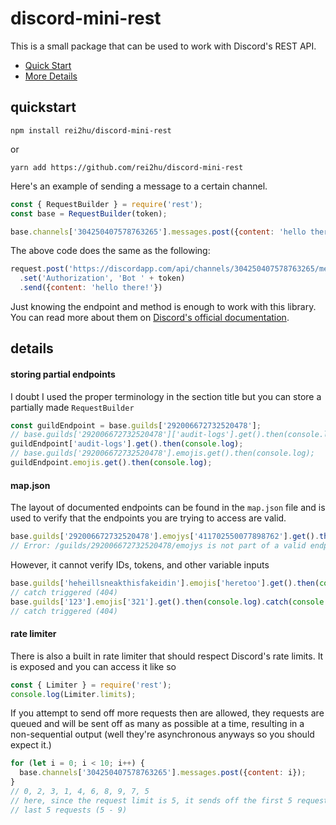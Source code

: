 # discord-mini-rest

This is a small package that can be used to work with Discord's REST API.

* [Quick Start](#quickstart)
* [More Details](#details)


## quickstart
```
npm install rei2hu/discord-mini-rest
```
or
```
yarn add https://github.com/rei2hu/discord-mini-rest
```

Here's an example of sending a message to a certain channel.

```js
const { RequestBuilder } = require('rest');
const base = RequestBuilder(token);

base.channels['304250407578763265'].messages.post({content: 'hello there!'});
```

The above code does the same as the following:

```js
request.post('https://discordapp.com/api/channels/304250407578763265/messages')
  .set('Authorization', 'Bot ' + token)
  .send({content: 'hello there!'})
```

Just knowing the endpoint and method is enough to work with this library. You can read more about them on
[Discord's official documentation](https://discordapp.com/developers/docs/intro).

## details

#### storing partial endpoints
I doubt I used the proper terminology in the section title but you can store a partially made `RequestBuilder`
```js
const guildEndpoint = base.guilds['292006672732520478'];
// base.guilds['292006672732520478']['audit-logs'].get().then(console.log);
guildEndpoint['audit-logs'].get().then(console.log);
// base.guilds['292006672732520478'].emojis.get().then(console.log);
guildEndpoint.emojis.get().then(console.log);
```

#### map.json
The layout of documented endpoints can be found in the `map.json` file and is used to verify that the endpoints you are
trying to access are valid.

```js
base.guilds['292006672732520478'].emojys['411702550077898762'].get().then(console.log).catch(console.error)
// Error: /guilds/292006672732520478/emojys is not part of a valid endpoint
```

However, it cannot verify IDs, tokens, and other variable inputs
```js
base.guilds['heheillsneakthisfakeidin'].emojis['heretoo'].get().then(console.log).catch(console.error)
// catch triggered (404)
base.guilds['123'].emojis['321'].get().then(console.log).catch(console.error)
// catch triggered (404)
```

#### rate limiter
There is also a built in rate limiter that should respect Discord's rate limits. It is exposed and you can access it like so

```js
const { Limiter } = require('rest');
console.log(Limiter.limits);
```

If you attempt to send off more requests then are allowed, they requests are queued and will be sent off as many as possible at
a time, resulting in a non-sequential output (well they're asynchronous anyways so you should expect it.)

```js
for (let i = 0; i < 10; i++) {
  base.channels['304250407578763265'].messages.post({content: i});
}
// 0, 2, 3, 1, 4, 6, 8, 9, 7, 5
// here, since the request limit is 5, it sends off the first 5 requests (0-4) then the
// last 5 requests (5 - 9)
```
